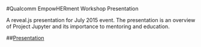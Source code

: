 #Qualcomm EmpowHERment Workshop Presentation

A reveal.js presentation for July 2015 event.
The presentation is an overview of Project Jupyter and its importance to
mentoring and education.

##[Presentation](willingc.github.io/qcomm-presentation/index.html)

